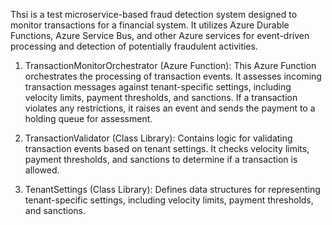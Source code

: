 
Thsi is a test microservice-based fraud detection system designed to monitor transactions for a financial system. It utilizes Azure Durable Functions, Azure Service Bus, and other Azure services for event-driven processing and detection of potentially fraudulent activities.

1. TransactionMonitorOrchestrator (Azure Function): This Azure Function orchestrates the processing of transaction events. It assesses incoming transaction messages against tenant-specific settings, including velocity limits, payment thresholds, and sanctions. If a transaction violates any restrictions, it raises an event and sends the payment to a holding queue for assessment.

2. TransactionValidator (Class Library): Contains logic for validating transaction events based on tenant settings. It checks velocity limits, payment thresholds, and sanctions to determine if a transaction is allowed.

3. TenantSettings (Class Library): Defines data structures for representing tenant-specific settings, including velocity limits, payment thresholds, and sanctions.
